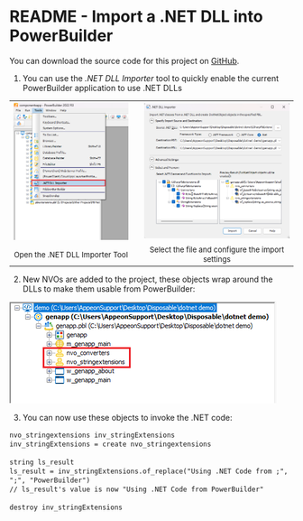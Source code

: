 # README - Import a .NET DLL into PowerBuilder

You can download the source code for this project on [GitHub](https://github.com/Appeon/PowerBuilder-Components-Example).

1. You can use the *.NET DLL Importer* tool to quickly enable the current PowerBuilder application to use .NET DLLs

|                                                        |      |                                                              |
| :----------------------------------------------------: | :--: | :----------------------------------------------------------: |
| ![Opening the .NET DLL Importer](img\netdllimport.png) |   ️   | ![Configuring the import settings](img\netdllimporter_window.png) |
| <font size="2">Open the .NET DLL Importer Tool</font>  |      | <font size="2">Select the file and configure the import settings</font> |

2. New NVOs are added to the project, these objects wrap around the DLLs to make them usable from PowerBuilder:

![objectexplorer_nvos.png](img/objectexplorer_nvos.png)

3. You can now use these objects to invoke the .NET code:

```
nvo_stringextensions inv_stringExtensions
inv_stringExtensions = create nvo_stringextensions

string ls_result
ls_result = inv_stringExtensions.of_replace("Using .NET Code from ;", ";", "PowerBuilder")
// ls_result's value is now "Using .NET Code from PowerBuilder"

destroy inv_stringExtensions
```
